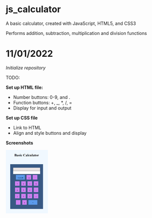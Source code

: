 # js_calculator

A basic calculator, created with JavaScript, HTML5, and CSS3

Performs addition, subtraction, multiplication and division functions

# 11/01/2022

*Initialize repository*

TODO:

**Set up HTML file:**
- Number buttons: 0-9, and .
- Function buttons: +, _, *, /, =
- Display for input and output

**Set up CSS file**
- Link to HTML
- Align and style buttons and display

**Screenshots**

<img src="screenshots/calculator_1.png" alt="ss1" height="200">